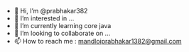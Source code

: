 - 👋 Hi, I’m @prabhakar382
- 👀 I’m interested in ...
- 🌱 I’m currently learning core java
- 💞️ I’m looking to collaborate on ...
- 📫 How to reach me : mandloiprabhakar1382@gmail.com

<!---
prabhakar382/prabhakar382 is a ✨ special ✨ repository because its `README.md` (this file) appears on your GitHub profile.
You can click the Preview link to take a look at your changes.
--->
